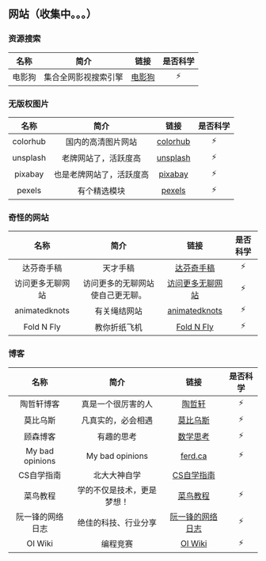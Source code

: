 ## 网站（收集中。。。）

### 资源搜索

| 名称 | 简介 | 链接 | 是否科学 |
| :-: | :-: | :-: | :-: |
| 电影狗 | 集合全网影视搜索引擎 | [电影狗](http://www.dianyinggou.com/) | ⚡ |

### 无版权图片

| 名称 | 简介 | 链接 | 是否科学 |
| :-: | :-: | :-: | :-: |
| colorhub | 国内的高清图片网站 | [colorhub](https://colorhub.me/) | ⚡ |
| unsplash | 老牌网站了，活跃度高 | [unsplash](https://unsplash.com/) | ⚡ |
| pixabay | 也是老牌网站了，活跃度高 | [pixabay](https://pixabay.com/) | ⚡ |
| pexels | 有个精选模块 | [pexels](https://www.pexels.com/) | ⚡ |

### 奇怪的网站

| 名称 | 简介 | 链接 | 是否科学 |
| :-: | :-: | :-: | :-: |
| 达芬奇手稿 | 天才手稿 | [达芬奇手稿](http://www.drawingsofleonardo.org/) | ⚡ |
| 访问更多无聊网站 | 访问更多的无聊网站使自己更无聊。 | [访问更多无聊网站](https://theuselessweb.com/) | ⚡ |
| animatedknots | 有关绳结网站 | [animatedknots](https://www.animatedknots.com/) | ⚡ |
| Fold N Fly | 教你折纸飞机 | [Fold N Fly](https://www.foldnfly.com/) | ⚡ |

### 博客

| 名称 | 简介 | 链接 | 是否科学 |
| :-: | :-: | :-: | :-: |
| 陶哲轩博客 | 真是一个很厉害的人 | [陶哲轩](https://terrytao.wordpress.com/) | ⚡ |
| 莫比乌斯 | 凡真实的，必会相遇 | [莫比乌斯](https://onojyun.com) | ⚡ |
| 顾森博客 | 有趣的思考 | [数学思考](http://www.matrix67.com/) | ⚡ |
| My bad opinions | My bad opinions | [ferd.ca](https://ferd.ca/) | ⚡ |
| CS自学指南 | 北大大神自学 | [CS自学指南](https://csdiy.wiki/) |  |
| 菜鸟教程 | 学的不仅是技术，更是梦想！ | [菜鸟教程](https://www.runoob.com/) | ⚡ |
| 阮一锋的网络日志 | 绝佳的科技、行业分享 | [阮一锋的网络日志](https://www.ruanyifeng.com/blog/) | ⚡ |
| OI Wiki | 编程竞赛 | [OI Wiki](https://oi-wiki.org/) | ⚡ |
